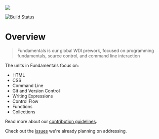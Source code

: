 ![](https://ga-dash.s3.amazonaws.com/production/assets/logo-9f88ae6c9c3871690e33280fcf557f33.png)

[![Build Status](https://travis-ci.org/GA-WDI/fundamentals.svg)](https://travis-ci.org/GA-WDI/fundamentals)

# Overview
> Fundamentals is our global WDI prework, focused on programming fundamentals, source control, and command line interaction

The units in Fundamentals focus on:
- HTML
- CSS
- Command Line
- Git and Version Control
- Writing Expressions
- Control Flow
- Functions
- Collections

Read more about our [contribution guidelines](CONTRIBUTING.md).

Check out the [issues](https://github.com/generalassembly/fundamentals/issues) we're already planning on addressing.
